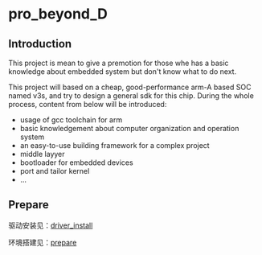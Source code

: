 # pro_beyond_D

## Introduction

This project is mean to give a premotion for those whe has a basic knowledge about embedded system but don't know what to do next.

This project will based on a cheap, good-performance arm-A based SOC named v3s, and try to design a general sdk for this chip. During the whole process, content from below will be introduced:

* usage of gcc toolchain for arm
* basic knowledgement about computer organization and operation system
* an easy-to-use building framework for a complex project
* middle layyer
* bootloader for embedded devices
* port and tailor kernel
* ...

## Prepare

驱动安装见：[driver_install](./tools/drivers/README.md)

环境搭建见：[prepare](./Prepare.md)
